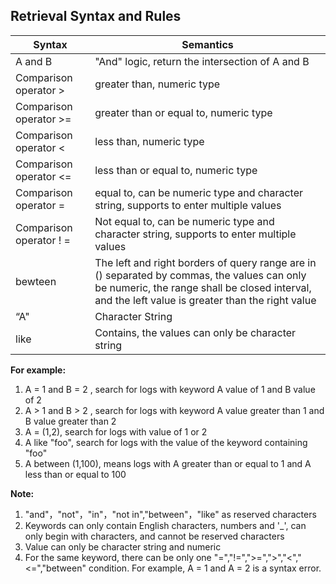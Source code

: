 ## Retrieval Syntax and Rules  

Syntax | Semantics
---|---
A and B | "And" logic, return the intersection of A and B
Comparison operator >| greater than, numeric type  
Comparison operator >= | greater than or equal to, numeric type
Comparison operator < | less than, numeric type 
Comparison operator <= | less than or equal to, numeric type 
Comparison operator = | equal to, can be numeric type and character string, supports to enter multiple values  
Comparison operator ! = | Not equal to, can be numeric type and character string, supports to enter multiple values   
bewteen  | The left and right borders of query range are in () separated by commas, the values can only be numeric, the range shall be closed interval, and the left value is greater than the right value  
“A"  | Character String 
like  |Contains, the values can only be character string 

**For example:**  
1. A = 1 and B = 2 , search for logs with keyword A value of 1 and B value of 2
2. A > 1 and B > 2 , search for logs with keyword A value greater than 1 and B value greater than 2
3. A = (1,2), search for logs with value of 1 or 2
4. A like "foo", search for logs with the value of the keyword containing "foo"
5. A between (1,100), means logs with A greater than or equal to 1 and A less than or equal to 100

**Note:**
1. "and"，"not"，"in"，"not in","between"，"like" as reserved characters
2. Keywords can only contain English characters, numbers and '_', can only begin with characters, and cannot be reserved characters
3. Value can only be character string and numeric
4. For the same keyword, there can be only one "=","!=",">=",">","<","<=","between" condition. For example, A = 1 and A = 2 is a syntax error.
